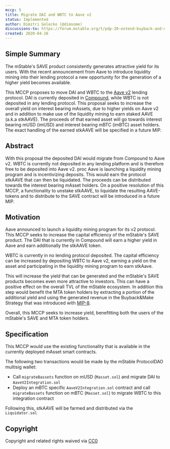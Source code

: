 ```yaml
---
mccp: 5
title: Migrate DAI and WBTC to Aave v2
status: Implemented
author: Dimitri Golecko (@dimsome)
discussions-to: https://forum.mstable.org/t/pdp-20-extend-buyback-and-make-to-feeder-pools/451/5
created: 2020-04-26
---
```


## Simple Summary

The mStable's SAVE product consistently generates attractive yield for its users. With the recent announcement from Aave to introduce liquidity mining into their lending protocol a new opportunity for the generation of a higher yield becomes available.

This MCCP proposes to move DAI and WBTC to the [Aave v2](https://aave.com/) lending protocol. DAI is currently deposited in [Compound](https://compound.finance/), while WBTC is not deposited in any lending protocol. This proposal seeks to increase the overall yield on interest bearing mAssets, due to higher yields on Aave v2 and in addition to make use of the liquidity mining to earn staked AAVE (a.k.a stkAAVE). The proceeds of that earned asset will go towards interest bearing mUSD (imUSD) and interest bearing mBTC (imBTC) asset holders. The exact handling of the earned stkAAVE will be specified in a future MIP.

## Abstract

With this proposal the deposited DAI would migrate from Compound to Aave v2. WBTC is currently not deposited in any lending platform and is therefore free to be deposited into Aave v2.
proc
Aave is launching a liquidity mining program and is incentivizing deposits. This would earn the protocol stkAAVE that can then be liquidated. The proceeds can be distributed towards the interest bearing mAsset holders. On a positive resolution of this MCCP, a functionality to unstake stkAAVE, to liquidate the resulting AAVE-tokens and to distribute to the SAVE contract will be introduced in a future MIP.

## Motivation

Aave announced to launch a liquidity mining program for its v2 protocol. This MCCP seeks to increase the capital efficiency of the mStable's SAVE product. The DAI that is currently in Compound will earn a higher yield in Aave and earn additionally the stkAAVE token.

WBTC is currently in no lending protocol deposited. The capital efficiency can be increased by depositing WBTC to Aave v2, earning a yield on the asset and participating in the liquidity mining program to earn stkAave.

This will increase the yield that can be generated and the mStable's SAVE products becomes even more attractive to investors. This can have a positive effect on the overall TVL of the mStable ecosystem. In addition this step would benefit the MTA token holders by extracting a portion of the additional yield and using the generated revenue in the Buyback&Make Strategy that was introduced with [MIP-8](../MIPS/mip-8).

Overall, this MCCP seeks to increase yield, benefitting both the users of the mStable's SAVE and MTA token holders.

## Specification

This MCCP would use the existing functionality that is available in the currently deployed mAsset smart contracts.

The following two transactions would be made by the mStable ProtocolDAO multisig wallet:

- Call `migrateBassets` function on mUSD (`Masset.sol`) and migrate DAI to `AaveV2Integration.sol`
- Deploy an mBTC specific `AaveV2Integration.sol` contract and call `migrateBassets` function on mBTC (`Masset.sol`) to migrate WBTC to this integration contract

Following this, stkAAVE will be farmed and distributed via the `Liquidator.sol`

## Copyright

Copyright and related rights waived via [CC0](https://creativecommons.org/publicdomain/zero/1.0/)
